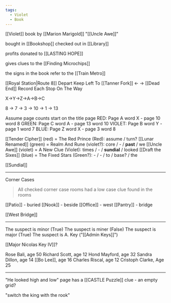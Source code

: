 ```yaml
---
tags:
  - Violet
  - Book
---
```

[[Violet]] book by [[Marion Marigold]]
"[[Uncle Awe]]"

bought in [[Bookshop]]
checked out in [[Library]]

profits donated to [[LASTING HOPE]]

gives clues to the [[Finding Microchips]]

the signs in the book refer to the [[Train Metro]]

[[Royal Station|Route 8]]
Depart
Keep Left
To [[Tanner Fork]] <-
->
[[Dead End]]
Record
Each
Stop
On The Way


X->Y->Z->A->B->C

8 -> 7 -> 3 -> 10 -> 1 -> 13

Assume page counts start on the title page
RED: Page A word X - page 10 word 8
GREEN: Page C word A - page 13 word 10
VIOLET: Page B word Y - page 1 word 7
BLUE: Page Z word X - page 3 word  8

[[Tender Cipher]] (red) = The Red Prince (Red): assume / turn?
[[Lunar Renamed]] (green) = Realm And Rune  (violet?): core / - / **past** / we
[[Uncle Awe]] (violet) = A New Clue (Violet): times / - / **sundial** / looked
[[Draft the Sixes]] (blue) = The Fixed Stars (Green?): - / - / to / base? / the

[[Sundial]]

---

Corner Cases

> All checked corner case rooms had a low case clue found in the rooms

[[Patio]] - buried
[[Nook]] - beside
[[Office]] - west
[[Pantry]] - bridge

[[West Bridge]]

---

The suspect is minor (True)
The suspect  is miner (False)
The suspect is major (True)
The suspect is A. Key ("[[Admin Keys]]")

[[Major Nicolas Key IV]]?

Rose Bali, age 50
Richard Scott, age 12
Hond Mayford, age 32
Sandra Dillon, age 14
[[Bo Lee]], age 16
Charles Riscal, age 12
Cristoph Clarke, Age 25

---

"He looked high and low" page has a [[CASTLE Puzzle]] clue - an empty grid?

"switch the king with the rook"